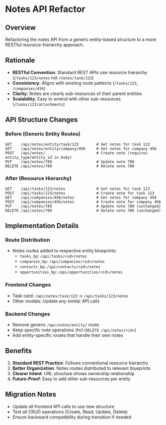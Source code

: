 # Notes API Refactor

## Overview
Refactoring the notes API from a generic entity-based structure to a more RESTful resource-hierarchy approach.

## Rationale
- **RESTful Convention**: Standard REST APIs use resource hierarchy (`/tasks/123/notes` not `/notes/task/123`)
- **Consistency**: Aligns with existing route patterns (`/tasks/123`, `/companies/456`)  
- **Clarity**: Notes are clearly sub-resources of their parent entities
- **Scalability**: Easy to extend with other sub-resources (`/tasks/123/attachments`)

## API Structure Changes

### Before (Generic Entity Routes)
```
GET    /api/notes/entity/task/123        # Get notes for task 123
GET    /api/notes/entity/company/456     # Get notes for company 456
POST   /api/notes/                       # Create note (requires entity_type/entity_id in body)
PUT    /api/notes/789                    # Update note 789
DELETE /api/notes/789                    # Delete note 789
```

### After (Resource Hierarchy)
```
GET    /api/tasks/123/notes              # Get notes for task 123
POST   /api/tasks/123/notes              # Create note for task 123
GET    /api/companies/456/notes          # Get notes for company 456
POST   /api/companies/456/notes          # Create note for company 456
PUT    /api/notes/789                    # Update note 789 (unchanged)
DELETE /api/notes/789                    # Delete note 789 (unchanged)
```

## Implementation Details

### Route Distribution
- Notes routes added to respective entity blueprints:
  - `tasks_bp`: `/api/tasks/<id>/notes`
  - `companies_bp`: `/api/companies/<id>/notes`
  - `contacts_bp`: `/api/contacts/<id>/notes`
  - `opportunities_bp`: `/api/opportunities/<id>/notes`

### Frontend Changes
- Task card: `/api/notes/task/123` → `/api/tasks/123/notes`
- Other modals: Update any similar API calls

### Backend Changes
- Remove generic `/api/notes/entity/` route
- Keep specific note operations (`PUT/DELETE /api/notes/<id>`)
- Add entity-specific routes that handle their own notes

## Benefits
1. **Standard REST Practice**: Follows conventional resource hierarchy
2. **Better Organization**: Notes routes distributed to relevant blueprints
3. **Clearer Intent**: URL structure shows ownership relationship
4. **Future-Proof**: Easy to add other sub-resources per entity

## Migration Notes
- Update all frontend API calls to use new structure
- Test all CRUD operations (Create, Read, Update, Delete)
- Ensure backward compatibility during transition if needed